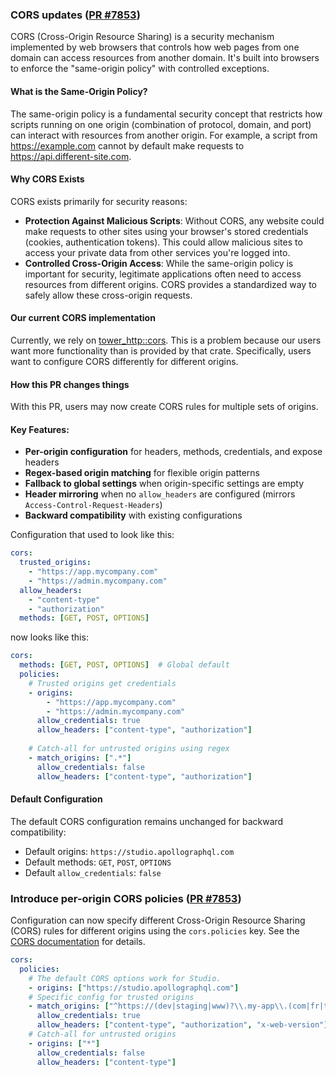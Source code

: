 ### CORS updates ([PR #7853](https://github.com/apollographql/router/pull/7853))

CORS (Cross-Origin Resource Sharing) is a security mechanism implemented by web browsers that controls how web pages from one domain can access resources from another domain. It's built into browsers to enforce the "same-origin policy" with controlled exceptions.

#### What is the Same-Origin Policy?

The same-origin policy is a fundamental security concept that restricts how scripts running on one origin (combination of protocol, domain, and port) can interact with resources from another origin. For example, a script from https://example.com cannot by default make requests to https://api.different-site.com.

#### Why CORS Exists

CORS exists primarily for security reasons:

- **Protection Against Malicious Scripts**: Without CORS, any website could make requests to other sites using your browser's stored credentials (cookies, authentication tokens). This could allow malicious sites to access your private data from other services you're logged into.
- **Controlled Cross-Origin Access**: While the same-origin policy is important for security, legitimate applications often need to access resources from different origins. CORS provides a standardized way to safely allow these cross-origin requests.

#### Our current CORS implementation

Currently, we rely on [tower_http::cors](https://docs.rs/tower-http/latest/tower_http/cors/index.html). This is a problem because our users want more functionality than is provided by that crate. Specifically, users want to configure CORS differently for different origins.

#### How this PR changes things

With this PR, users may now create CORS rules for multiple sets of origins.

#### Key Features:
- **Per-origin configuration** for headers, methods, credentials, and expose headers
- **Regex-based origin matching** for flexible origin patterns
- **Fallback to global settings** when origin-specific settings are empty
- **Header mirroring** when no `allow_headers` are configured (mirrors `Access-Control-Request-Headers`)
- **Backward compatibility** with existing configurations

Configuration that used to look like this:

```yaml
cors:
  trusted_origins:
    - "https://app.mycompany.com"
    - "https://admin.mycompany.com"
  allow_headers:
    - "content-type"
    - "authorization"
  methods: [GET, POST, OPTIONS]
```

now looks like this:

```yaml
cors:
  methods: [GET, POST, OPTIONS]  # Global default
  policies:
    # Trusted origins get credentials
    - origins:
        - "https://app.mycompany.com"
        - "https://admin.mycompany.com"
      allow_credentials: true
      allow_headers: ["content-type", "authorization"]
    
    # Catch-all for untrusted origins using regex
    - match_origins: [".*"]
      allow_credentials: false
      allow_headers: ["content-type", "authorization"]
```

#### Default Configuration

The default CORS configuration remains unchanged for backward compatibility:
- Default origins: `https://studio.apollographql.com`
- Default methods: `GET`, `POST`, `OPTIONS`
- Default `allow_credentials`: `false`
### Introduce per-origin CORS policies ([PR #7853](https://github.com/apollographql/router/pull/7853))

Configuration can now specify different Cross-Origin Resource Sharing (CORS) rules for different origins using the `cors.policies` key. See the [CORS documentation](https://www.apollographql.com/docs/graphos/routing/security/cors) for details.

```yaml
cors:
  policies:
    # The default CORS options work for Studio.
    - origins: ["https://studio.apollographql.com"]
    # Specific config for trusted origins
    - match_origins: ["^https://(dev|staging|www)?\\.my-app\\.(com|fr|tn)$"]
      allow_credentials: true
      allow_headers: ["content-type", "authorization", "x-web-version"]
    # Catch-all for untrusted origins
    - origins: ["*"]
      allow_credentials: false
      allow_headers: ["content-type"]
